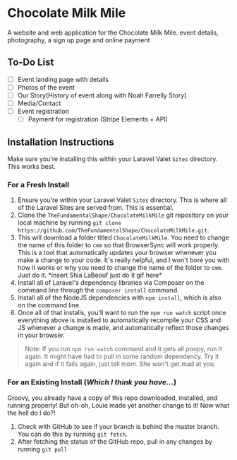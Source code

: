 # Chocolate Milk Mile

A website and web application for the Chocolate Milk Mile. event details, photography, a sign up page and online payment

## To-Do List
- [ ] Event landing page with details
- [ ] Photos of the event
- [ ] Our Story(History of event along with Noah Farrelly Story) 
- [ ] Media/Contact
- [ ] Event registration
  - [ ] Payment for registration (Stripe Elements + API)

## Installation Instructions
Make sure you're installing this within your Laravel Valet `Sites` directory. This works best.

### For a Fresh Install
1. Ensure you're within your Laravel Valet `Sites` directory. This is where all of the Laravel Sites are served from. This is essential.
2. Clone the `TheFundamentalShape/ChocolateMilkMile` git repository on your local machine by running `git clone https://github.com/TheFundamentalShape/ChocolateMilkMile.git`.
3. This will download a folder titled `ChocolateMilkMile`. You need to change the name of this folder to `cmm` so that BrowserSync will work properly. This is a tool that automatically updates your browser whenever you make a change to your code. It's really helpful, and I won't bore you with how it works or why you need to change the name of the folder to `cmm`. Just do it. \*insert Shia LaBeouf just do it gif here\*
4. Install all of Laravel's dependency libraries via Composer on the command line through the `composer install` command.
3. Install all of the NodeJS dependencies with `npm install`, which is also on the command line.
4. Once all of that installs, you'll want to run the `npm run watch` script once everything above is installed to automatically recompile your CSS and JS whenever a change is made, and automatically reflect those changes in your browser.

> Note: If you run `npm run watch` command and it gets all poopy, run it again. It might have had to pull in some random dependency. Try it again and if it fails again, just tell mom. She won't get mad at you. 

### For an Existing Install (*Which I think you have...*)

Groovy, you already have a copy of this repo downloaded, installed, and running properly! But oh-oh, Louie made yet another change to it! Now what the hell do I do?!

1. Check with GitHub to see if your branch is behind the master branch. You can do this by running `git fetch`.
2. After fetching the status of the GitHub repo, pull in any changes by running `git pull`